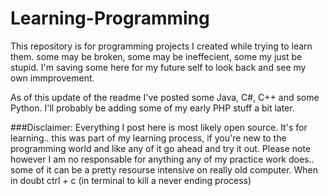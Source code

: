 Learning-Programming
==============

This repository is for programming projects I created while trying to learn them. some may be broken, some may be ineffecient, some my just be stupid. I'm saving some here for my future self to look back and see my own immprovement. 

As of this update of the readme I've posted some Java, C#, C++ and some Python. I'll probably be adding some of my early PHP stuff a bit later.

###Disclaimer:
Everything I post here is most likely open source. It's for learning.. this was part of my learning process, if you're new to the programming world and like any of it go ahead and try it out. Please note however I am no responsable for anything any of my practice work does.. some of it can be a pretty resourse intensive on really old computer. When in doubt ctrl + c (in terminal to kill a never ending process)